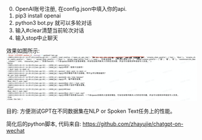 0. OpenAI账号注册, 在config.json中填入你的api.
2. pip3 install openai
3. python3 bot.py 就可以多轮对话
4. 输入#clear清楚当前轮次对话
5. 输入stop中止聊天

效果如图所示:
![image](fig.png)

目的: 方便测试GPT在不同数据集在NLP or Spoken Text任务上的性能。

简化后的python脚本, 代码来自: https://github.com/zhayujie/chatgpt-on-wechat

